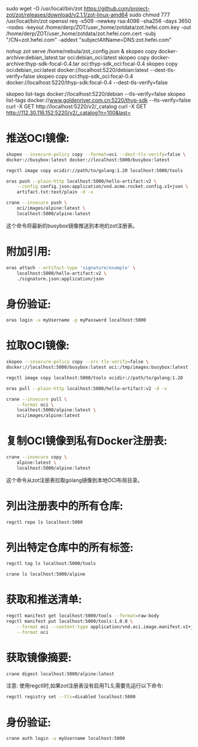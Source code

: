 sudo wget -O /usr/local/bin/zot https://github.com/project-zot/zot/releases/download/v2.1.1/zot-linux-amd64
sudo chmod 777 /usr/local/bin/zot
openssl req -x509 -newkey rsa:4096 -sha256 -days 3650 -nodes -keyout /home/derp/ZOT/user_home/zotdata/zot.hefei.com.key -out /home/derp/ZOT/user_home/zotdata/zot.hefei.com.cert -subj "/CN=zot.hefei.com" -addext "subjectAltName=DNS:zot.hefei.com"

nohup zot serve /home/nebula/zot_config.json &
skopeo copy docker-archive:debian_latest.tar oci:debian_oci:latest
skopeo copy docker-archive:thyp-sdk-focal-0.4.tar oci:thyp-sdk_oci:focal-0.4
skopeo copy oci:debian_oci:latest docker://localhost:5220/debian:latest --dest-tls-verify=false
skopeo copy oci:thyp-sdk_oci:focal-0.4 docker://localhost:5220/thyp-sdk:focal-0.4 --dest-tls-verify=false

skopeo list-tags docker://localhost:5220/debian --tls-verify=false
skopeo list-tags docker://www.goldenriver.com.cn:5220/thyp-sdk --tls-verify=false
curl -X GET http://localhost:5220/v2/_catalog
curl -X GET http://112.30.116.152:5220/v2/_catalog?n=100&last=


# 推送OCI镜像:
```bash
skopeo --insecure-policy copy --format=oci --dest-tls-verify=false \
docker://busybox:latest docker://localhost:5000/busybox:latest
```
```bash
regctl image copy ocidir://path/to/golang:1.20 localhost:5000/tools
```
```bash
oras push --plain-http localhost:5000/hello-artifact:v2 \
    --config config.json:application/vnd.acme.rocket.config.v1+json \
    artifact.txt:text/plain -d -v
```
```bash
crane --insecure push \
    oci/images/alpine:latest \
    localhost:5000/alpine:latest
```
这个命令将最新的busybox镜像推送到本地的zot注册表。
# 附加引用:
```bash
oras attach --artifact-type 'signature/example' \
    localhost:5000/hello-artifact:v2 \
    ./signature.json:application/json
```
# 身份验证:
```bash
oras login -u myUsername -p myPassword localhost:5000
```

# 拉取OCI镜像:
```bash
skopeo --insecure-policy copy --src-tls-verify=false \
docker://localhost:5000/busybox:latest oci:/tmp/images:busybox:latest
```
```bash
regctl image copy localhost:5000/tools ocidir://path/to/golang:1.20
```
```bash
oras pull --plain-http localhost:5000/hello-artifact:v2 -d -v
```
```bash
crane --insecure pull \
    --format oci \
    localhost:5000/alpine:latest \
    oci/images/alpine:latest
```
# 复制OCI镜像到私有Docker注册表:
```bash
crane --insecure copy \
    alpine:latest \
    localhost:5000/alpine:latest
```
这个命令从zot注册表拉取golang镜像到本地OCI布局目录。

# 列出注册表中的所有仓库:
```bash
regctl repo ls localhost:5000
```

# 列出特定仓库中的所有标签:
```bash
regctl tag ls localhost:5000/tools
```
```bash
crane ls localhost:5000/alpine
```

# 获取和推送清单:
```bash
regctl manifest get localhost:5000/tools --format=raw-body
regctl manifest put localhost:5000/tools:1.0.0 \
    --format oci --content-type application/vnd.oci.image.manifest.v1+json \
    --format oci
```
# 获取镜像摘要:
```bash
crane digest localhost:5000/alpine:latest
```
注意: 使用regctl时,如果zot注册表没有启用TLS,需要先运行以下命令:
```bash
regctl registry set --tls=disabled localhost:5000
```
# 身份验证:
```bash
crane auth login -u myUsername localhost:5000
```

